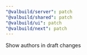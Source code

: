 ```yaml
---
"@valbuild/server": patch
"@valbuild/shared": patch
"@valbuild/ui": patch
"@valbuild/next": patch
---
```


Show authors in draft changes
